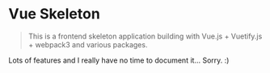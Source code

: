 # Vue Skeleton
> This is a frontend skeleton application building with Vue.js + Vuetify.js + webpack3 and various packages.

Lots of features and I really have no time to document it... Sorry. :)
